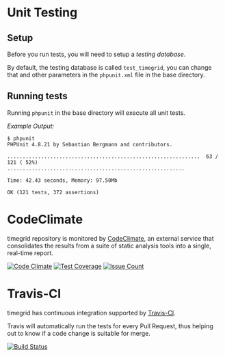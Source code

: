 # Unit Testing

## Setup

Before you run tests, you will need to setup a *testing database*.

By default, the testing database is called `test_timegrid`, you can change that and other parameters in the `phpunit.xml` file in the base directory.

## Running tests

Running `phpunit` in the base directory will execute all unit tests.

*Example Output:*

    $ phpunit 
    PHPUnit 4.8.21 by Sebastian Bergmann and contributors.
    
    ...............................................................  63 / 121 ( 52%)
    ..........................................................
    
    Time: 42.43 seconds, Memory: 97.50Mb
    
    OK (121 tests, 372 assertions)

# CodeClimate

timegrid repository is monitored by [CodeClimate](https://codeclimate.com/), an external service that consolidates the results from a suite of static analysis tools into a single, real-time report.

[![Code Climate](https://codeclimate.com/github/alariva/timegrid/badges/gpa.svg)](https://codeclimate.com/github/alariva/timegrid)
[![Test Coverage](https://codeclimate.com/github/alariva/timegrid/badges/coverage.svg)](https://codeclimate.com/github/alariva/timegrid/coverage)
[![Issue Count](https://codeclimate.com/github/alariva/timegrid/badges/issue_count.svg)](https://codeclimate.com/github/alariva/timegrid)

# Travis-CI

timegrid has continuous integration supported by [Travis-CI](https://travis-ci.org/).

Travis will automatically run the tests for every Pull Request, thus helping out to know if a code change is suitable for merge.

[![Build Status](https://travis-ci.org/alariva/timegrid.svg?branch=development)](https://travis-ci.org/alariva/timegrid)
